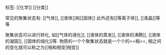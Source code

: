 标签: [[化学]] [[分类]]

常见的聚集状态有: 
[[气体]], [[液体]]和[[固体]] 此外还有[[等离子体]], [[液晶]]等等

聚集状态可以进行转化, 如[[气体的液化]], [[液体的蒸发]], [[液体的沸腾]], [[液体的凝固]], [[固体的熔化]]等. 
物质的一个个聚集状态就是一个个的==相==, 相之间的变化就可以称之为[[相和相变|相变]]